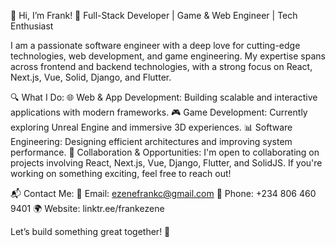 👋 Hi, I’m Frank!
🚀 Full-Stack Developer | Game & Web Engineer | Tech Enthusiast

I am a passionate software engineer with a deep love for cutting-edge technologies, web development, and game engineering. My expertise spans across frontend and backend technologies, with a strong focus on React, Next.js, Vue, Solid, Django, and Flutter.

🔍 What I Do:
🌐 Web & App Development: Building scalable and interactive applications with modern frameworks.
🎮 Game Development: Currently exploring Unreal Engine and immersive 3D experiences.
📊 Software Engineering: Designing efficient architectures and improving system performance.
🤝 Collaboration & Opportunities:
I'm open to collaborating on projects involving React, Next.js, Vue, Django, Flutter, and SolidJS. If you're working on something exciting, feel free to reach out!

📬 Contact Me:
📧 Email: ezenefrankc@gmail.com
📱 Phone: +234 806 460 9401
🌍 Website: linktr.ee/frankezene

Let’s build something great together! 🚀
